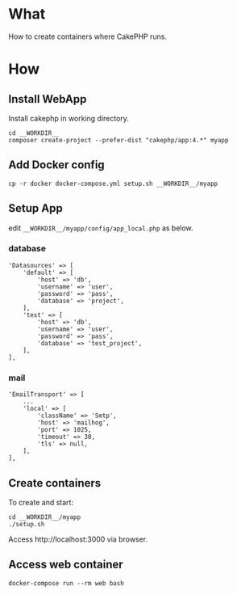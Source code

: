 # What

How to create containers where CakePHP runs.
# How

## Install WebApp

Install cakephp in working directory.
```
cd __WORKDIR__
composer create-project --prefer-dist "cakephp/app:4.*" myapp
```

## Add Docker config
```
cp -r docker docker-compose.yml setup.sh __WORKDIR__/myapp
```
## Setup App
edit `__WORKDIR__/myapp/config/app_local.php` as below.

### database
```
'Datasources' => [
    'default' => [
        'host' => 'db',
        'username' => 'user',
        'password' => 'pass',
        'database' => 'project',
    ],
    'test' => [
        'host' => 'db',
        'username' => 'user',
        'password' => 'pass',
        'database' => 'test_project',
    ],
],
```

### mail

```
'EmailTransport' => [
    ...
    'local' => [
        'className' => 'Smtp',
        'host' => 'mailhog',
        'port' => 1025,
        'timeout' => 30,
        'tls' => null,
    ],
],
```


## Create containers
To create and start:
```
cd __WORKDIR__/myapp
./setup.sh
```
Access http://localhost:3000 via browser.

## Access web container
```
docker-compose run --rm web bash
```

